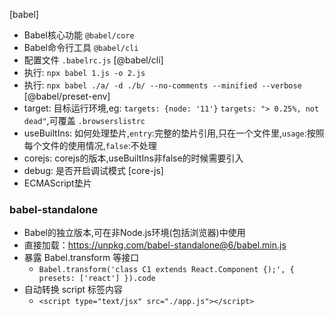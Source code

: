 [babel]
- Babel核心功能 `@babel/core`
- Babel命令行工具 `@babel/cli`
- 配置文件 `.babelrc.js`
[@babel/cli]
- 执行: `npx babel 1.js -o 2.js`
- 执行: `npx babel ./a/ -d ./b/ --no-comments --minified --verbose`
[@babel/preset-env]
- target: 目标运行环境,eg: `targets: {node: '11'}` `targets: "> 0.25%, not dead"`,可覆盖 `.browserslistrc`
- useBuiltIns: 如何处理垫片,`entry`:完整的垫片引用,只在一个文件里,`usage`:按照每个文件的使用情况,`false`:不处理
- corejs: corejs的版本,useBuiltIns非false的时候需要引入
- debug: 是否开启调试模式
[core-js]
- ECMAScript垫片

### babel-standalone
- Babel的独立版本,可在非Node.js环境(包括浏览器)中使用
- 直接加载：https://unpkg.com/babel-standalone@6/babel.min.js
- 暴露 Babel.transform 等接口
  - `Babel.transform('class C1 extends React.Component {);', { presets: ['react'] }).code`
- 自动转换 script 标签内容
  - `<script type="text/jsx" src="./app.js"></script>`
